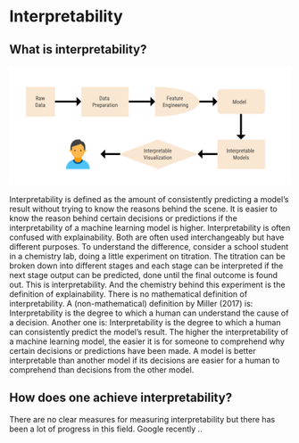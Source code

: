 # Interpretability

## What is interpretability? 

![Interpretability](../.gitbook/assets/screenshot-90.png)

Interpretability is defined as the amount of consistently predicting a model’s result without trying to know the reasons behind the scene. It is easier to know the reason behind certain decisions or predictions if the interpretability of a machine learning model is higher. Interpretability is often confused with explainability. Both are often used interchangeably but have different purposes. To understand the difference, consider a school student in a chemistry lab, doing a little experiment on titration. The titration can be broken down into different stages and each stage can be interpreted if the next stage output can be predicted, done until the final outcome is found out. This is interpretability. And the chemistry behind this experiment is the definition of explainability. There is no mathematical definition of interpretability. A \(non-mathematical\) definition by Miller \(2017\) is: Interpretability is the degree to which a human can understand the cause of a decision. Another one is: Interpretability is the degree to which a human can consistently predict the model’s result. The higher the interpretability of a machine learning model, the easier it is for someone to comprehend why certain decisions or predictions have been made. A model is better interpretable than another model if its decisions are easier for a human to comprehend than decisions from the other model.

## How does one achieve interpretability? 

There are no clear measures for measuring interpretability but there has been a lot of progress in this field. Google recently ..

